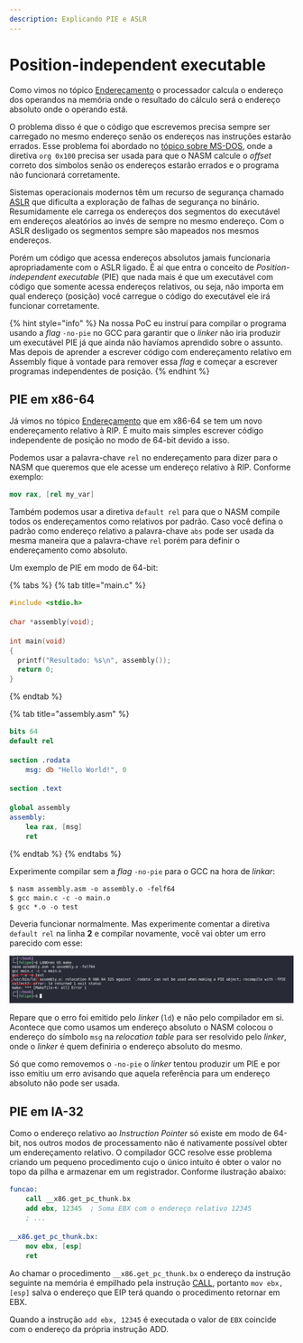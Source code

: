 ```yaml
---
description: Explicando PIE e ASLR
---
```


# Position-independent executable

Como vimos no tópico [Endereçamento](../a-base/enderecamento.md) o processador calcula o endereço dos operandos na memória onde o resultado do cálculo será o endereço absoluto onde o operando está.

O problema disso é que o código que escrevemos precisa sempre ser carregado no mesmo endereço senão os endereços nas instruções estarão errados. Esse problema foi abordado no [tópico sobre MS-DOS](programando-no-ms-dos.md), onde a diretiva `org 0x100` precisa ser usada para que o NASM calcule o _offset_ correto dos símbolos senão os endereços estarão errados e o programa não funcionará corretamente.

Sistemas operacionais modernos têm um recurso de segurança chamado [ASLR](https://pt.wikipedia.org/wiki/Address\_space\_layout\_randomization) que dificulta a exploração de falhas de segurança no binário. Resumidamente ele carrega os endereços dos segmentos do executável em endereços aleatórios ao invés de sempre no mesmo endereço. Com o ASLR desligado os segmentos sempre são mapeados nos mesmos endereços.

Porém um código que acessa endereços absolutos jamais funcionaria apropriadamente com o ASLR ligado. É aí que entra o conceito de _Position-independent executable_ (PIE) que nada mais é que um executável com código que somente acessa endereços relativos, ou seja, não importa em qual endereço (posição) você carregue o código do executável ele irá funcionar corretamente.

{% hint style="info" %}
Na nossa PoC eu instruí para compilar o programa usando a _flag_ `-no-pie` no GCC para garantir que o _linker_ não iria produzir um executável PIE já que ainda não havíamos aprendido sobre o assunto. Mas depois de aprender a escrever código com endereçamento relativo em Assembly fique à vontade para remover essa _flag_ e começar a escrever programas independentes de posição.
{% endhint %}

## PIE em x86-64

Já vimos no tópico [Endereçamento](../a-base/enderecamento.md#enderecamento-em-x-86-64) que em x86-64 se tem um novo endereçamento relativo à RIP. É muito mais simples escrever código independente de posição no modo de 64-bit devido a isso.

Podemos usar a palavra-chave `rel` no endereçamento para dizer para o NASM que queremos que ele acesse um endereço relativo à RIP. Conforme exemplo:

```nasm
mov rax, [rel my_var]
```

Também podemos usar a diretiva `default rel` para que o NASM compile todos os endereçamentos como relativos por padrão. Caso você defina o padrão como endereço relativo a palavra-chave `abs` pode ser usada da mesma maneira que a palavra-chave `rel` porém para definir o endereçamento como absoluto.

Um exemplo de PIE em modo de 64-bit:

{% tabs %}
{% tab title="main.c" %}
```c
#include <stdio.h>

char *assembly(void);

int main(void)
{
  printf("Resultado: %s\n", assembly());
  return 0;
}
```
{% endtab %}

{% tab title="assembly.asm" %}
```nasm
bits 64
default rel

section .rodata
    msg: db "Hello World!", 0

section .text

global assembly
assembly:
    lea rax, [msg]
    ret
```
{% endtab %}
{% endtabs %}

Experimente compilar sem a _flag_ `-no-pie` para o GCC na hora de _linkar_:

```
$ nasm assembly.asm -o assembly.o -felf64
$ gcc main.c -c -o main.o
$ gcc *.o -o test
```

Deveria funcionar normalmente. Mas experimente comentar a diretiva `default rel` na linha **2** e compilar novamente, você vai obter um erro parecido com esse:

![](<../.gitbook/assets/image (9).png>)

Repare que o erro foi emitido pelo _linker_ (`ld`) e não pelo compilador em si. Acontece que como usamos um endereço absoluto o NASM colocou o endereço do símbolo `msg` na _relocation table_ para ser resolvido pelo _linker_, onde o _linker_ é quem definiria o endereço absoluto do mesmo.

Só que como removemos o `-no-pie` o _linker_ tentou produzir um PIE e por isso emitiu um erro avisando que aquela referência para um endereço absoluto não pode ser usada.

## PIE em IA-32

Como o endereço relativo ao _Instruction Pointer_ só existe em modo de 64-bit, nos outros modos de processamento não é nativamente possível obter um endereçamento relativo. O compilador GCC resolve esse problema criando um pequeno procedimento cujo o único intuito é obter o valor no topo da pilha e armazenar em um registrador. Conforme ilustração abaixo:

```nasm
funcao:
    call __x86.get_pc_thunk.bx
    add ebx, 12345  ; Soma EBX com o endereço relativo 12345
    ; ...

__x86.get_pc_thunk.bx:
    mov ebx, [esp]
    ret
```

Ao chamar o procedimento `__x86.get_pc_thunk.bx` o endereço da instrução seguinte na memória é empilhado pela instrução [CALL](call-e-ret.md), portanto `mov ebx, [esp]` salva o endereço que EIP terá quando o procedimento retornar em EBX.

Quando a instrução `add ebx, 12345` é executada o valor de `EBX` coincide com o endereço da própria instrução ADD.
